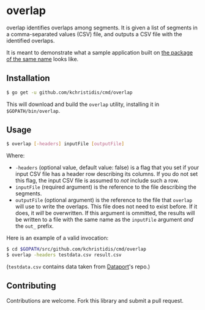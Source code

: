 # overlap

overlap identifies overlaps among segments. It is given a list of segments in a comma-separated values (CSV) file, and outputs a CSV file with the identified overlaps.

It is meant to demonstrate what a sample application built on [the package of the same name](https://github.com/kchristidis/overlap) looks like. 

## Installation

```bash
$ go get -u github.com/kchristidis/cmd/overlap
```

This will download and build the `overlap` utility, installing it in `$GOPATH/bin/overlap`.

## Usage

```bash
$ overlap [-headers] inputFile [outputFile]
```

Where:
* `-headers` (optional value, default value: false) is a flag that you set if your input CSV file has a header row describing its columns. If you do not set this flag, the input CSV file is assumed to _not_ include such a row.
* `inputFile` (required argument) is the reference to the file describing the segments.
* `outputFile` (optional argument) is the reference to the file that `overlap` will use to write the overlaps. This file does not need to exist before. If it does, it _will_ be overwritten. If this argument is ommitted, the results will be written to a file with the same name as the `inputFile` argument _and_ the `out_` prefix.

Here is an example of a valid invocation:

```bash
$ cd $GOPATH/src/github.com/kchristidis/cmd/overlap
$ overlap -headers testdata.csv result.csv
```

(`testdata.csv` contains data taken from [Dataport](https://dataport.cloud)'s repo.)

## Contributing

Contributions are welcome. Fork this library and submit a pull request.